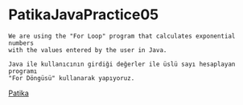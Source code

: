 # PatikaJavaPractice05
```
We are using the "For Loop" program that calculates exponential numbers 
with the values entered by the user in Java.
```

```
Java ile kullanıcının girdiği değerler ile üslü sayı hesaplayan programı 
"For Döngüsü" kullanarak yapıyoruz.
```
[Patika](https://www.patika.dev)


